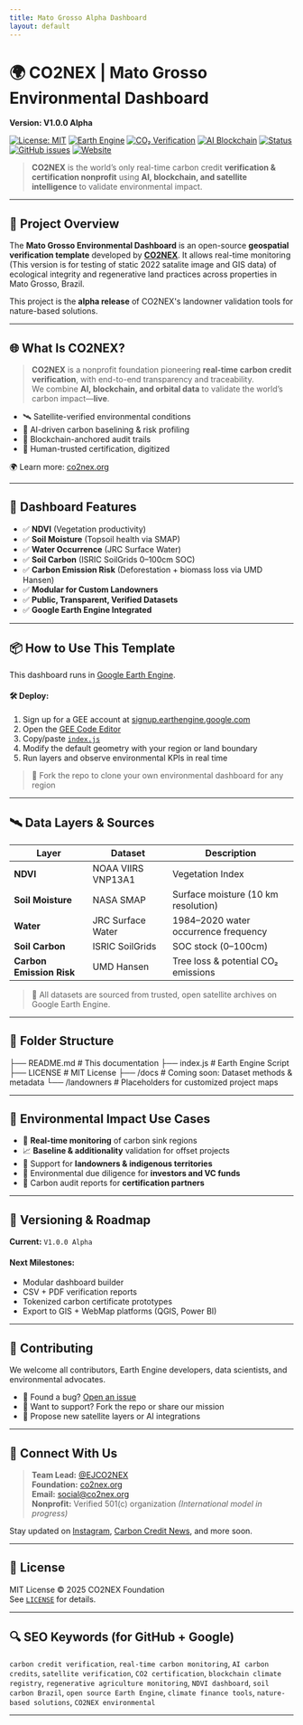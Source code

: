 ```yaml
---
title: Mato Grosso Alpha Dashboard
layout: default
---
```


# 🌍 CO2NEX | Mato Grosso Environmental Dashboard  
**Version: V1.0.0 Alpha**  

[![License: MIT](https://img.shields.io/badge/License-MIT-blue.svg)](LICENSE)
[![Earth Engine](https://img.shields.io/badge/Built%20with-Google%20Earth%20Engine-34A853?logo=google-earth)](https://earthengine.google.com/)
[![CO₂ Verification](https://img.shields.io/badge/Verification-Real%20Time%20Carbon%20Credits-green)](https://co2nex.org)
[![AI Blockchain](https://img.shields.io/badge/Tech-AI%20%7C%20Blockchain%20%7C%20Satellites-blueviolet)](#)
[![Status](https://img.shields.io/badge/Status-Alpha-yellow)](#versioning)
[![GitHub issues](https://img.shields.io/github/issues/CO2NEX/environmental-dashboard)](https://github.com/CO2NEX/environmental-dashboard/issues)
[![Website](https://img.shields.io/badge/Visit-co2nex.org-brightgreen)](https://co2nex.org)

> **CO2NEX** is the world’s only real-time carbon credit **verification & certification nonprofit** using **AI, blockchain, and satellite intelligence** to validate environmental impact.

---

## 🧭 Project Overview

The **Mato Grosso Environmental Dashboard** is an open-source **geospatial verification template** developed by **[CO2NEX](https://co2nex.org)**. It allows real-time monitoring (This version is for testing of static 2022 satalite image and GIS data) of ecological integrity and regenerative land practices across properties in Mato Grosso, Brazil.

This project is the **alpha release** of CO2NEX's landowner validation tools for nature-based solutions.

---

## 🌐 What Is CO2NEX?

> **CO2NEX** is a nonprofit foundation pioneering **real-time carbon credit verification**, with end-to-end transparency and traceability.  
We combine **AI, blockchain, and orbital data** to validate the world’s carbon impact—**live**.

- 🛰️ Satellite-verified environmental conditions
- 🧠 AI-driven carbon baselining & risk profiling
- 🔗 Blockchain-anchored audit trails
- 🤝 Human-trusted certification, digitized

🌍 Learn more: [co2nex.org](https://co2nex.org)

---

## 🧪 Dashboard Features

- ✅ **NDVI** (Vegetation productivity)
- ✅ **Soil Moisture** (Topsoil health via SMAP)
- ✅ **Water Occurrence** (JRC Surface Water)
- ✅ **Soil Carbon** (ISRIC SoilGrids 0–100cm SOC)
- ✅ **Carbon Emission Risk** (Deforestation + biomass loss via UMD Hansen)
- ✅ **Modular for Custom Landowners**
- ✅ **Public, Transparent, Verified Datasets**
- ✅ **Google Earth Engine Integrated**

---

## 📦 How to Use This Template

This dashboard runs in [Google Earth Engine](https://earthengine.google.com/).

#### 🛠️ Deploy:

1. Sign up for a GEE account at [signup.earthengine.google.com](https://signup.earthengine.google.com/)
2. Open the [GEE Code Editor](https://code.earthengine.google.com/)
3. Copy/paste [`index.js`](https://github.com/CO2NEX/dashboards/mato-grosso-alpha/index.js)
4. Modify the default geometry with your region or land boundary
5. Run layers and observe environmental KPIs in real time

> 🔁 Fork the repo to clone your own environmental dashboard for any region

---

## 🛰️ Data Layers & Sources

| Layer | Dataset | Description |
|-------|---------|-------------|
| **NDVI** | NOAA VIIRS VNP13A1 | Vegetation Index |
| **Soil Moisture** | NASA SMAP | Surface moisture (10 km resolution) |
| **Water** | JRC Surface Water | 1984–2020 water occurrence frequency |
| **Soil Carbon** | ISRIC SoilGrids | SOC stock (0–100cm) |
| **Carbon Emission Risk** | UMD Hansen | Tree loss & potential CO₂ emissions |

> 📌 All datasets are sourced from trusted, open satellite archives on Google Earth Engine.

---

## 📁 Folder Structure

├── README.md               # This documentation
├── index.js                # Earth Engine Script
├── LICENSE                 # MIT License
├── /docs                   # Coming soon: Dataset methods & metadata
└── /landowners             # Placeholders for customized project maps

---

## 🌿 Environmental Impact Use Cases

- 🔎 **Real-time monitoring** of carbon sink regions
- 📈 **Baseline & additionality** validation for offset projects
- 🌾 Support for **landowners & indigenous territories**
- 💸 Environmental due diligence for **investors and VC funds**
- 📜 Carbon audit reports for **certification partners**

---

## 🧩 Versioning & Roadmap

**Current:** `V1.0.0 Alpha`

#### Next Milestones:
- Modular dashboard builder
- CSV + PDF verification reports
- Tokenized carbon certificate prototypes
- Export to GIS + WebMap platforms (QGIS, Power BI)

---

## 🤝 Contributing

We welcome all contributors, Earth Engine developers, data scientists, and environmental advocates.

- 🐛 Found a bug? [Open an issue](https://github.com/CO2NEX/environmental-dashboard/issues)
- 🌱 Want to support? Fork the repo or share our mission
- 🧪 Propose new satellite layers or AI integrations

---

## 🔗 Connect With Us

> **Team Lead:** [@EJCO2NEX](https://github.com/EJCO2NEX)  
> **Foundation:** [co2nex.org](https://co2nex.org)  
> **Email:** social@co2nex.org  
> **Nonprofit:** Verified 501(c) organization *(International model in progress)*

Stay updated on [Instagram](https://instagram.com/co2nex), [Carbon Credit News](https://co2nex.org/blog/), and more soon.

---

## 📄 License

MIT License © 2025 CO2NEX Foundation  
See [`LICENSE`](LICENSE) for details.

---

## 🔍 SEO Keywords (for GitHub + Google)

`carbon credit verification`, `real-time carbon monitoring`, `AI carbon credits`, `satellite verification`, `CO2 certification`, `blockchain climate registry`, `regenerative agriculture monitoring`, `NDVI dashboard`, `soil carbon Brazil`, `open source Earth Engine`, `climate finance tools`, `nature-based solutions`, `CO2NEX environmental`

---
